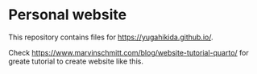 # Personal website
This repository contains files for <https://yugahikida.github.io/>.

Check <https://www.marvinschmitt.com/blog/website-tutorial-quarto/> for greate tutorial to create website like this.
